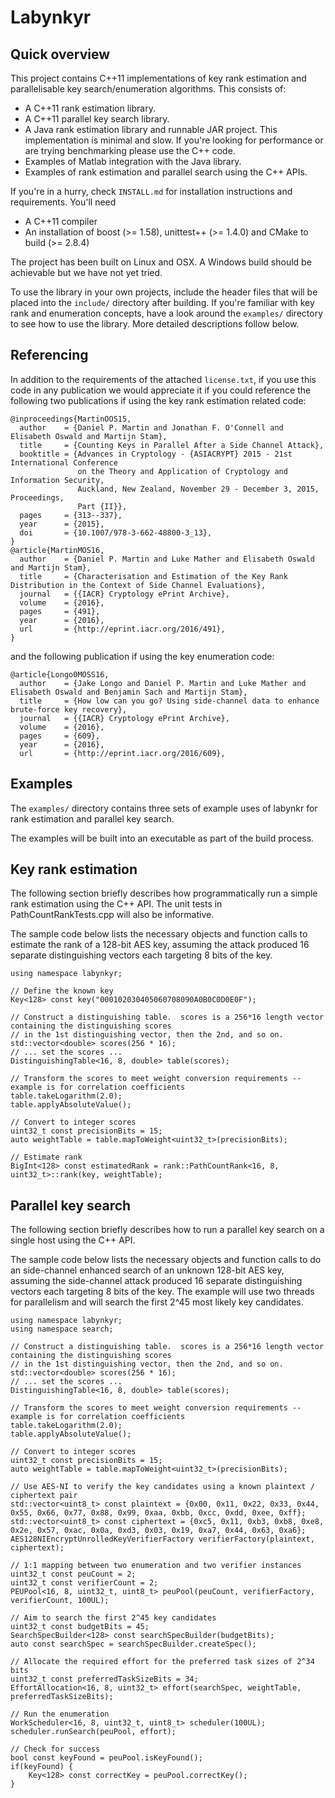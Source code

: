 # Labynkyr

## Quick overview

This project contains C++11 implementations of key rank estimation and parallelisable key search/enumeration algorithms.  This consists of:

* A C++11 rank estimation library.
* A C++11 parallel key search library.
* A Java rank estimation library and runnable JAR project.  This implementation is minimal and slow.  If you're looking for performance or are trying benchmarking please use the C++ code.
* Examples of Matlab integration with the Java library.
* Examples of rank estimation and parallel search using the C++ APIs.

If you're in a hurry, check `INSTALL.md` for installation instructions and requirements.  You'll need

* A C++11 compiler
* An installation of boost (>= 1.58), unittest++ (>= 1.4.0) and CMake to build (>= 2.8.4)

The project has been built on Linux and OSX.  A Windows build should be achievable but we have not yet tried.

To use the library in your own projects, include the header files that will be placed into the `include/` directory after building.  If you're familiar with key rank and enumeration concepts, have a look around the `examples/` directory to see how to use the library.  More detailed descriptions follow below.

## Referencing

In addition to the requirements of the attached `license.txt`, if you use this code in any publication we would appreciate it if you could reference the following two publications if using the key rank estimation related code:
~~~~
@inproceedings{MartinOOS15,
  author    = {Daniel P. Martin and Jonathan F. O'Connell and Elisabeth Oswald and Martijn Stam},
  title     = {Counting Keys in Parallel After a Side Channel Attack},
  booktitle = {Advances in Cryptology - {ASIACRYPT} 2015 - 21st International Conference
               on the Theory and Application of Cryptology and Information Security,
               Auckland, New Zealand, November 29 - December 3, 2015, Proceedings,
               Part {II}},
  pages     = {313--337},
  year      = {2015},
  doi       = {10.1007/978-3-662-48800-3_13},
}
@article{MartinMOS16,
  author    = {Daniel P. Martin and Luke Mather and Elisabeth Oswald and Martijn Stam},
  title     = {Characterisation and Estimation of the Key Rank Distribution in the Context of Side Channel Evaluations},
  journal   = {{IACR} Cryptology ePrint Archive},
  volume    = {2016},
  pages     = {491},
  year      = {2016},
  url       = {http://eprint.iacr.org/2016/491},
}
~~~~
and the following publication if using the key enumeration code:
~~~~
@article{Longo0MOSS16,
  author    = {Jake Longo and Daniel P. Martin and Luke Mather and Elisabeth Oswald and Benjamin Sach and Martijn Stam},
  title     = {How low can you go? Using side-channel data to enhance brute-force key recovery},
  journal   = {{IACR} Cryptology ePrint Archive},
  volume    = {2016},
  pages     = {609},
  year      = {2016},
  url       = {http://eprint.iacr.org/2016/609},
~~~~

## Examples

The `examples/` directory contains three sets of example uses of labynkr for rank estimation and parallel key search.

The examples will be built into an executable as part of the build process.

## Key rank estimation

The following section briefly describes how programmatically run a simple rank estimation using the C++ API.  The unit tests in PathCountRankTests.cpp will also be informative.

The sample code below lists the necessary objects and function calls to estimate the rank of a 128-bit AES key, assuming the attack produced 16 separate distinguishing vectors each targeting 8 bits of the key. 
~~~~
using namespace labynkyr;

// Define the known key
Key<128> const key("000102030405060708090A0B0C0D0E0F");

// Construct a distinguishing table.  scores is a 256*16 length vector containing the distinguishing scores
// in the 1st distinguishing vector, then the 2nd, and so on.
std::vector<double> scores(256 * 16);
// ... set the scores ...
DistinguishingTable<16, 8, double> table(scores);

// Transform the scores to meet weight conversion requirements -- example is for correlation coefficients
table.takeLogarithm(2.0);
table.applyAbsoluteValue();

// Convert to integer scores
uint32_t const precisionBits = 15;
auto weightTable = table.mapToWeight<uint32_t>(precisionBits);

// Estimate rank
BigInt<128> const estimatedRank = rank::PathCountRank<16, 8, uint32_t>::rank(key, weightTable);
~~~~

## Parallel key search

The following section briefly describes how to run a parallel key search on a single host using the C++ API.

The sample code below lists the necessary objects and function calls to do an side-channel enhanced search of an unknown 128-bit AES key, assuming the side-channel attack produced 16 separate distinguishing vectors each targeting 8 bits of the key.  The example will use two threads for parallelism and will search the first 2^45 most likely key candidates.
~~~~
using namespace labynkyr;
using namespace search;

// Construct a distinguishing table.  scores is a 256*16 length vector containing the distinguishing scores
// in the 1st distinguishing vector, then the 2nd, and so on.
std::vector<double> scores(256 * 16);
// ... set the scores ...
DistinguishingTable<16, 8, double> table(scores);

// Transform the scores to meet weight conversion requirements -- example is for correlation coefficients
table.takeLogarithm(2.0);
table.applyAbsoluteValue();

// Convert to integer scores
uint32_t const precisionBits = 15;
auto weightTable = table.mapToWeight<uint32_t>(precisionBits);

// Use AES-NI to verify the key candidates using a known plaintext / ciphertext pair
std::vector<uint8_t> const plaintext = {0x00, 0x11, 0x22, 0x33, 0x44, 0x55, 0x66, 0x77, 0x88, 0x99, 0xaa, 0xbb, 0xcc, 0xdd, 0xee, 0xff};
std::vector<uint8_t> const ciphertext = {0xc5, 0x11, 0xb3, 0xb8, 0xe8, 0x2e, 0x57, 0xac, 0x0a, 0xd3, 0x03, 0x19, 0xa7, 0x44, 0x63, 0xa6};
AES128NIEncryptUnrolledKeyVerifierFactory verifierFactory(plaintext, ciphertext);

// 1:1 mapping between two enumeration and two verifier instances
uint32_t const peuCount = 2;
uint32_t const verifierCount = 2;
PEUPool<16, 8, uint32_t, uint8_t> peuPool(peuCount, verifierFactory, verifierCount, 100UL);

// Aim to search the first 2^45 key candidates
uint32_t const budgetBits = 45;
SearchSpecBuilder<128> const searchSpecBuilder(budgetBits);
auto const searchSpec = searchSpecBuilder.createSpec();

// Allocate the required effort for the preferred task sizes of 2^34 bits
uint32_t const preferredTaskSizeBits = 34;
EffortAllocation<16, 8, uint32_t> effort(searchSpec, weightTable, preferredTaskSizeBits);

// Run the enumeration
WorkScheduler<16, 8, uint32_t, uint8_t> scheduler(100UL);
scheduler.runSearch(peuPool, effort);
		
// Check for success
bool const keyFound = peuPool.isKeyFound();
if(keyFound) {
    Key<128> const correctKey = peuPool.correctKey();
}
~~~~